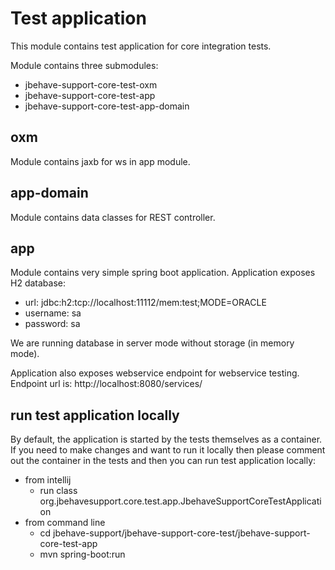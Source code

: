 # Test application
This module contains test application for core integration tests.

Module contains three submodules:
- jbehave-support-core-test-oxm
- jbehave-support-core-test-app
- jbehave-support-core-test-app-domain

## oxm
Module contains jaxb for ws in app module.

## app-domain
Module contains data classes for REST controller.

## app
Module contains very simple spring boot application.
Application exposes H2 database:
- url: jdbc:h2:tcp://localhost:11112/mem:test;MODE=ORACLE
- username: sa
- password: sa

We are running database in server mode without storage (in memory mode).

Application also exposes webservice endpoint for webservice testing. Endpoint url is: http://localhost:8080/services/

## run test application locally
By default, the application is started by the tests themselves as a container.
If you need to make changes and want to run it locally then please comment out the container in the tests and then you can run test application locally:
- from intellij
    - run class org.jbehavesupport.core.test.app.JbehaveSupportCoreTestApplication
- from command line
    - cd jbehave-support/jbehave-support-core-test/jbehave-support-core-test-app
    - mvn spring-boot:run
